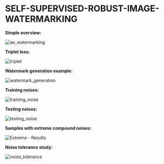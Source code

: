 # SELF-SUPERVISED-ROBUST-IMAGE-WATERMARKING

**Simple overview:**

![ae_watermarking](https://user-images.githubusercontent.com/44358874/218557441-584e464a-94fe-4cd0-bc4f-46789cb10152.png)


**Triplet loss:**

![triplet](https://user-images.githubusercontent.com/44358874/218556589-7aed4be5-b82b-4d96-a9f7-bf0b8ac7e2eb.png)


**Watermark generation example:**

![watermark_generation](https://user-images.githubusercontent.com/44358874/218556635-882cd8b2-7461-4dc0-b494-ec4ee3d0ba36.png)



**Training noises:**

![training_noise](https://user-images.githubusercontent.com/44358874/218556477-2f40b883-203f-484d-8eda-67cc0ecdfbea.jpg)


**Testing noises:**

![testing_noise](https://user-images.githubusercontent.com/44358874/218556552-2b62555d-2ec8-44b8-a80f-52950190d64e.jpg)


**Samples with extreme compound noises:**

![Extreme - Results](https://user-images.githubusercontent.com/44358874/218557025-9d652067-e10b-43b8-9b88-55bdb0db4ac3.png)


**Noise tolerance study:**

![noise_tolerance](https://user-images.githubusercontent.com/44358874/218557106-fa9040bf-06dc-4010-b375-511282ae3a02.jpg)
